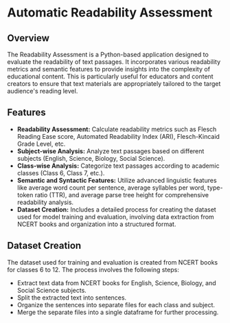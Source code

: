 # Automatic Readability Assessment 

## Overview
The Readability Assessment is a Python-based application designed to evaluate the readability of text passages. It incorporates various readability metrics and semantic features to provide insights into the complexity of educational content. This  is particularly useful for educators and content creators to ensure that text materials are appropriately tailored to the target audience's reading level.

## Features
- **Readability Assessment:** Calculate readability metrics such as Flesch Reading Ease score, Automated Readability Index (ARI), Flesch-Kincaid Grade Level, etc.
- **Subject-wise Analysis:** Analyze text passages based on different subjects (English, Science, Biology, Social Science).
- **Class-wise Analysis:** Categorize text passages according to academic classes (Class 6, Class 7, etc.).
- **Semantic and Syntactic Features:** Utilize advanced linguistic features like average word count per sentence, average syllables per word, type-token ratio (TTR), and average parse tree height for comprehensive readability analysis.
- **Dataset Creation:** Includes a detailed process for creating the dataset used for model training and evaluation, involving data extraction from NCERT books and organization into a structured format.

## Dataset Creation
The dataset used for training and evaluation is created from NCERT books for classes 6 to 12. The process involves the following steps:
- Extract text data from NCERT books for English, Science, Biology, and Social Science subjects.
- Split the extracted text into sentences.
- Organize the sentences into separate files for each class and subject.
- Merge the separate files into a single dataframe for further processing.
